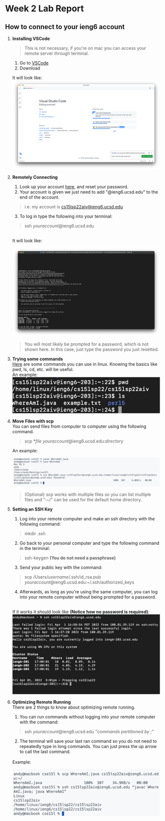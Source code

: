 # Week 2 Lab Report

## How to connect to your ieng6 account


1. **Installing VSCode**
    > This is not necessary, if you're on mac you can access your remote server through terminal.
    1. Go to [VSCode](https://code.visualstudio.com)
    2. Download
    <!-- end of the list -->
    It will look like:<br>
    ![image alt <](screenshots/Screen%20Shot%202022-04-08%20at%205.23.50%20PM.png)
2. **Remotely Connecting**
    1. Look up your account [here](https://sdacs.ucsd.edu/~icc/index.php), and reset your password.
    2. Your account is given we just need to add "@ieng6.ucsd.edu" to the end of the account.
    > i.e. my account is cs15lsp22aiv@ieng6.ucsd.edu
    3. To log in type the following into your terminal:
    > ssh *youraccount*@ieng6.ucsd.edu
    <!-- end of the list -->
    <br>
    It will look like:<br>

    ![image alt <](screenshots/Screen%20Shot%202022-04-08%20at%205.46.47%20PM.png)
    
    > You will most likely be prompted for a password, which is not shown here. In this case, just type the password you just resetted.
3. **Trying some commands**
    <br>
    [Here](https://maker.pro/linux/tutorial/basic-linux-commands-for-beginners) are some commands you can use in linux. Knowing the basics like pwd, ls, cd, etc. will be useful.<br>
    An example:<br>
    ![image alt <](screenshots/Screen%20Shot%202022-04-01%20at%204.43.25%20PM.png)
4. **Move Files with scp** <br>
    You can send files from computer to computer using the following command. <br>

    > scp **file* *youraccount*@ieng6.ucsd.edu:*directory*
    
    An example:<br>

    ![image alt <](screenshots/Screen%20Shot%202022-04-01%20at%204.43.10%20PM.png)
    > (Optional) scp works with multiple files so you can list multiple files and ":~/" can be  used for the default home directory.
5. **Setting an SSH Key**
    1. Log into your remote computer and make an ssh directory with the following command:
    > mkdir .ssh
    2. Go back to your personal computer and type the following command in the terminal:
    > ssh-keygen **(You do not need a passphrase)**
    3. Send your public key with the command:
    > scp /Users/*username*/.ssh/id_rsa.pub *youraccount*@ieng6.ucsd.edu:~/.ssh/authorized_keys
    4. Afterwards, as long as you're using the same computer, you can log into your remote computer without being prompted for a password.
    <br>

    If it works it should look like **(Notice how no password is required)**:
    ![image alt <](screenshots/Screen%20Shot%202022-04-01%20at%205.01.54%20PM.png)
6. **Optimizing Remote Running** <br>
    There are 2 things to know about optimizing remote running.
    1. You can run commands without logging into your remote computer with the command:
    > ssh *youraccount*@ieng6.ucsd.edu "*commands partitioned by ;*"
    2. The terminal will save your last ran command so you do not need to repeatedly type in long commands. You can just press the up arrow to call the last command.
    <br>
    Example:<br>
    
    ![image alt <](screenshots/Screen%20Shot%202022-04-01%20at%205.12.45%20PM.png)








    

